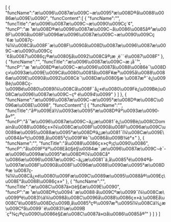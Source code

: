 [
	{
		"funcName":"æ\u0096\u0087æ\u009C¬æ\u0095°æ\u008D®å\u0088\u0086æ\u009E\u0090",
		"funcContent":[
			{
				"funcName":"",
				"funcTitle":"æ\u0096\u0087æ\u009C¬æ\u0090\u009Cç´¢",
				"funcP":"æ ¹æ\u008D®æ\u0096\u0087æ\u009C¬å\u0086\u0085å®¹æ\u008F\u0090å\u008F\u0096æ\u0096\u0087æ\u009C¬æ\u0090\u009Cç´¢æ \u0087ç­¾ï¼\u008Cå\u008F¯æ\u008F\u0090å\u008D\u0087æ\u0096\u0087æ\u009C¬æ\u0090\u009Cç´¢å\u0087\u0086ç¡®æ\u0080§å\u0092\u008Cå®¡æ ¸è´¨é\u0087\u008F"
			},
			{
				"funcName":"",
				"funcTitle":"æ\u0096\u0087æ\u009C¬æ ¡å¯¹",
				"funcP":"æ ¹æ\u008D®æ\u009C¬æ\u0096\u0087å\u0088\u0086è¯\u008Dç»\u0093æ\u009E\u009Cã\u0080\u0081å\u008F¥æ³\u0095å\u0088\u0086æ\u009E\u0090å\u0092\u008Cè¯\u008Dæ\u0080§æ \u0087æ³¨è¿\u009Bè¡\u008Cç­\u009Bé\u0080\u0089ï¼\u008Cå\u008F¯å¿«é\u0080\u009Fè¿\u009Bè¡\u008Cæ\u0096\u0087æ\u009C¬çº é\u0094\u0099"
			}
		]
	},
	{
		"funcName":"æ\u0096\u0087æ\u009C¬æ\u0095°æ\u008D®æ\u008C\u0096æ\u008E\u0098",
		"funcContent":[
			{
				"funcName":"",
				"funcTitle":"å®\u009Eä½\u0093æ\u0095°æ\u008D®åº\u0093æ\u0090­å»º",
				"funcP":"å¯¹æ\u0096\u0087æ\u009C¬ä¿¡æ\u0081¯è¿\u009Bè¡\u008CDomainå\u0088\u0086ç±»ï¼\u008Cæ\u008F\u0090å\u008F\u0096æ\u009C\u0089æ\u0095\u0088æ\u0095°æ\u008D®ä¿¡æ\u0081¯ï¼\u008Cæ\u009E\u0084å»ºç\u009B¸å\u0085³ç\u009F¥è¯\u0086å\u009B¾è°±"
			},
			{
				"funcName":"",
				"funcTitle":"å\u0088\u0086ç±»ç®¡ç\u0090\u0086",
				"funcP":"å\u009Fºäº\u008Eå¤§è§\u0084æ¨¡æ\u0096\u0087æ\u009C¬è¯­æ\u0096\u0099æ\u0095°æ\u008D®ï¼\u008Cå°\u0086æ\u0096\u0087æ\u009C¬ä¿¡æ\u0081¯ä¸­å\u0085³é\u0094®å­\u0097æ\u008F\u0090å\u008F\u0096æ\u0088\u0090æ\u0095°æ\u008D®æ \u0087ç­¾ï¼\u008Cå¿«é\u0080\u009Fæ\u009C\u0089æ\u0095\u0088å®\u009Eç\u008E°å\u0088\u0086ç±»"
			},
			{
				"funcName":"",
				"funcTitle":"æ\u008C\u0087ä»¤è§£æ\u009E\u0090",
				"funcP":"æ ¹æ\u008D®ç\u0094¨æ\u0088·å\u009Cºæ\u0099¯ï¼\u008Cæ\u0099ºè\u0083½ä¼\u0098å\u008C\u0096å\u0088\u0086ç±»ä¸\u008Eå\u008C¹é\u0085\u008Dç\u009B¸å\u0085³ç®\u0097æ³\u0095ï¼\u008Cä½¿æ\u009Cºå\u0099¨è\u0083½æ\u009B´ç²¾ç¡®ç\u0090\u0086è§£æ\u008C\u0087ä»¤å\u0086\u0085å®¹"
			}
		]
	}
]